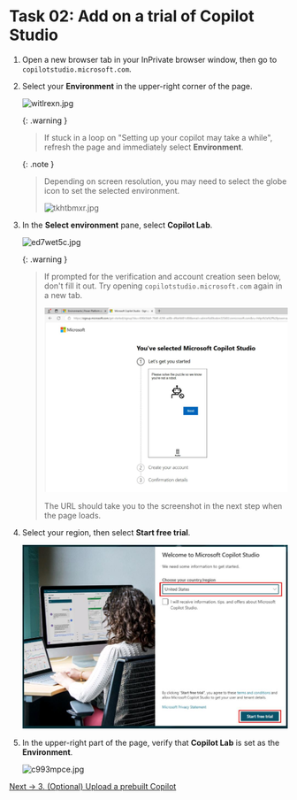 # Task 02: Add on a trial of Copilot Studio 
 
1. Open a new browser tab in your InPrivate browser window, then go to `copilotstudio.microsoft.com`. 

1. Select your **Environment** in the upper-right corner of the page.

	![witlrexn.jpg](../../media/witlrexn.jpg)

	{: .warning }
	> If stuck in a loop on "Setting up your copilot may take a while", refresh the page and immediately select **Environment**.

	{: .note }
	> Depending on screen resolution, you may need to select the globe icon to set the selected environment.
	>
	> ![tkhtbmxr.jpg](../../media/tkhtbmxr.jpg)

1. In the **Select environment** pane, select **Copilot Lab**.

	![ed7wet5c.jpg](../../media/ed7wet5c.jpg)

	{: .warning }
	> If prompted for the verification and account creation seen below, don't fill it out. Try opening `copilotstudio.microsoft.com` again in a new tab.  
	> 
	> ![36xs66h6.jpg](../../media/36xs66h6.jpg)
	> 
	> The URL should take you to the screenshot in the next step when the page loads. 
 
1. Select your region, then select **Start free trial**. 
 
	![zmhjr4oy.jpg](../../media/zmhjr4oy.jpg) 
 
1. In the upper-right part of the page, verify that **Copilot Lab** is set as the **Environment**.

	![c993mpce.jpg](../../media/c993mpce.jpg)

[Next → 3. (Optional) Upload a prebuilt Copilot](0003-EN.md)
